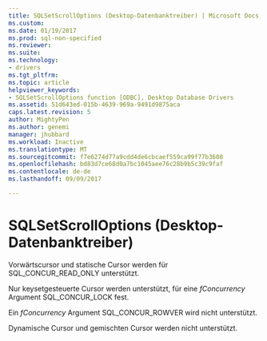 ```yaml
---
title: SQLSetScrollOptions (Desktop-Datenbanktreiber) | Microsoft Docs
ms.custom: 
ms.date: 01/19/2017
ms.prod: sql-non-specified
ms.reviewer: 
ms.suite: 
ms.technology:
- drivers
ms.tgt_pltfrm: 
ms.topic: article
helpviewer_keywords:
- SQLSetScrollOptions function [ODBC], Desktop Database Drivers
ms.assetid: 51d643ed-015b-4639-969a-9491d9875aca
caps.latest.revision: 5
author: MightyPen
ms.author: genemi
manager: jhubbard
ms.workload: Inactive
ms.translationtype: MT
ms.sourcegitcommit: f7e6274d77a9cdd4de6cbcaef559ca99f77b3608
ms.openlocfilehash: bd83d7ce68d0a7bc1045aee76c28b9b5c39c9faf
ms.contentlocale: de-de
ms.lasthandoff: 09/09/2017

---
```

# <a name="sqlsetscrolloptions-desktop-database-drivers"></a>SQLSetScrollOptions (Desktop-Datenbanktreiber)
Vorwärtscursor und statische Cursor werden für SQL_CONCUR_READ_ONLY unterstützt.  
  
 Nur keysetgesteuerte Cursor werden unterstützt, für eine *fConcurrency* Argument SQL_CONCUR_LOCK fest.  
  
 Ein *fConcurrency* Argument SQL_CONCUR_ROWVER wird nicht unterstützt.  
  
 Dynamische Cursor und gemischten Cursor werden nicht unterstützt.

